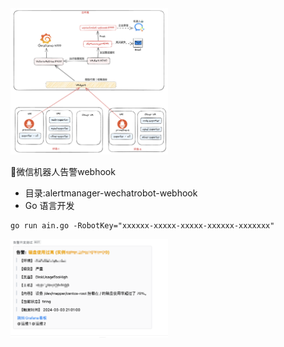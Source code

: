  <img src="./images/README/image-20240303192312996.png" width="50%" height="50%">

🤖️微信机器人告警webhook 

+ 目录:alertmanager-wechatrobot-webhook 
+ Go 语言开发

```
go run ain.go -RobotKey="xxxxxx-xxxxx-xxxxx-xxxxxx-xxxxxxx"
```

 <img src="./images/README/image-20240303212359335.png"  width="50%" height="50%">

